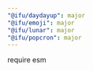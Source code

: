 ```yaml
---
"@ifu/daydayup": major
"@ifu/emoji": major
"@ifu/lunar": major
"@ifu/popcron": major
---
```


require esm
